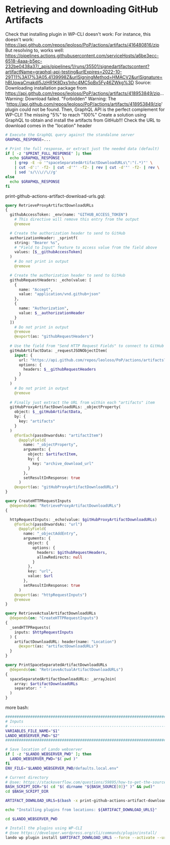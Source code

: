 # Retrieving and downloading GitHub Artifacts

Check that installing plugin in WP-CLI doesn't work:
  For instance, this doesn't work:
    https://api.github.com/repos/leoloso/PoP/actions/artifacts/416480816/zip
  But resolving to, works well:
    https://pipelines.actions.githubusercontent.com/serviceHosts/a6be3ecc-6518-4aaa-b5ec-232be0438a37/_apis/pipelines/1/runs/35501/signedartifactscontent?artifactName=graphql-api-testing&urlExpires=2022-10-29T11%3A17%3A05.4139998Z&urlSigningMethod=HMACV2&urlSignature=hBUqwaCmakdI5JzHR1K8Dxs1nhc4MC5pBx5Fy46ZWkg%3D
Source:
    Downloading installation package from https://api.github.com/repos/leoloso/PoP/actions/artifacts/418953849/zip...
    Warning: Download failed. "Forbidden"
    Warning: The 'https://api.github.com/repos/leoloso/PoP/actions/artifacts/418953849/zip' plugin could not be found.
Then, GraphQL API is the perfect complement for WP-CLI!
  The missing "5%" to reach "100%"
Create a solution using GraphQL to obtain and install the artifacts from GitHub!!!
  Check the URL to download comes in the "location" header

```bash
# Execute the GraphQL query against the standalone server
GRAPHQL_RESPONSE=...

# Print the full response, or extract just the needed data (default)
if [ -z "$PRINT_FULL_RESPONSE" ]; then
  echo $GRAPHQL_RESPONSE \
    | grep -E -o '"spaceSeparatedArtifactDownloadURLs\":"(.*)"' \
    | cut -d':' -f2- | cut -d'"' -f2- | rev | cut -d'"' -f2- | rev \
    | sed 's/\\\//\//g'
else
  echo $GRAPHQL_RESPONSE
fi
```

print-github-actions-artifact-download-urls.gql:

```graphql
query RetrieveProxyArtifactDownloadURLs
{
  githubAccessToken: _env(name: "GITHUB_ACCESS_TOKEN")
    # This directive will remove this entry from the output
    @remove

  # Create the authorization header to send to GitHub
  authorizationHeader: _sprintf(
    string: "Bearer %s",
    # "Field to Input" feature to access value from the field above
    values: [$__githubAccessToken]
  )
    # Do not print in output
    @remove

  # Create the authorization header to send to GitHub
  githubRequestHeaders: _echo(value: [
    {
      name: "Accept",
      value: "application/vnd.github+json"
    },
    {
      name: "Authorization",
      value: $__authorizationHeader
    }
  ])
    # Do not print in output
    @remove
    @export(as: "githubRequestHeaders")
  
  # Use the field from "Send HTTP Request Fields" to connect to GitHub
  gitHubArtifactData: _requestJSONObjectItem(
    input: {
      url: "https://api.github.com/repos/leoloso/PoP/actions/artifacts?per_page=2",
      options: {
        headers: $__githubRequestHeaders
      }
    }
  )
    # Do not print in output
    @remove
  
  # Finally just extract the URL from within each "artifacts" item
  gitHubProxyArtifactDownloadURLs: _objectProperty(
    object: $__gitHubArtifactData,
    by: {
      key: "artifacts"
    }
  )
    @forEach(passOnwardsAs: "artifactItem")
      @applyField(
        name: "_objectProperty",
        arguments: {
          object: $artifactItem,
          by: {
            key: "archive_download_url"
          }
        },
        setResultInResponse: true
      )
    @export(as: "gitHubProxyArtifactDownloadURLs")
}

query CreateHTTPRequestInputs
  @depends(on: "RetrieveProxyArtifactDownloadURLs")
{

  httpRequestInputs: _echo(value: $gitHubProxyArtifactDownloadURLs)
    @forEach(passOnwardsAs: "url")
      @applyField(
        name: "_objectAddEntry",
        arguments: {
          object: {
            options: {
              headers: $githubRequestHeaders,
              allowRedirects: null
            }
          },
          key: "url",
          value: $url
        },
        setResultInResponse: true
      )
    @export(as: "httpRequestInputs")
    @remove
}

query RetrieveActualArtifactDownloadURLs
  @depends(on: "CreateHTTPRequestInputs")
{
  _sendHTTPRequests(
    inputs: $httpRequestInputs
  ) {
    artifactDownloadURL: header(name: "Location")
      @export(as: "artifactDownloadURLs")
  }
}

query PrintSpaceSeparatedArtifactDownloadURLs
  @depends(on: "RetrieveActualArtifactDownloadURLs")
{
  spaceSeparatedArtifactDownloadURLs: _arrayJoin(
    array: $artifactDownloadURLs
    separator: " "
  )
}
```

more bash:

```bash
########################################################################
# Inputs
# ----------------------------------------------------------------------
VARIABLES_FILE_NAME="$1"
LANDO_WEBSERVER_PWD="$2"
########################################################################

# Save location of Lando webserver
if [ -z "$LANDO_WEBSERVER_PWD" ]; then
  LANDO_WEBSERVER_PWD="$( pwd )"
fi
ENV_FILE="$LANDO_WEBSERVER_PWD/defaults.local.env"

# Current directory
# @see: https://stackoverflow.com/questions/59895/how-to-get-the-source-directory-of-a-bash-script-from-within-the-script-itself#comment16925670_59895
BASH_SCRIPT_DIR="$( cd "$( dirname "${BASH_SOURCE[0]}" )" && pwd)"
cd $BASH_SCRIPT_DIR

ARTIFACT_DOWNLOAD_URLS=$(bash -x print-github-actions-artifact-download-urls.sh "$VARIABLES_FILE_NAME" "" "$ENV_FILE")

echo "Installing plugins from locations: ${ARTIFACT_DOWNLOAD_URLS}"

cd $LANDO_WEBSERVER_PWD

# Install the plugins using WP-CLI
# @see https://developer.wordpress.org/cli/commands/plugin/install/
lando wp plugin install $ARTIFACT_DOWNLOAD_URLS --force --activate --url="graphql-api-pro-for-prod.lndo.site" --path=/app/wordpress
```
